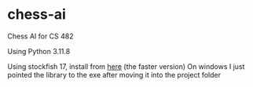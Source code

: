 # chess-ai

Chess AI for CS 482

Using Python 3.11.8

Using stockfish 17, install from [here](https://stockfishchess.org/download/) (the faster version)
On windows I just pointed the library to the exe after moving it into the project folder
